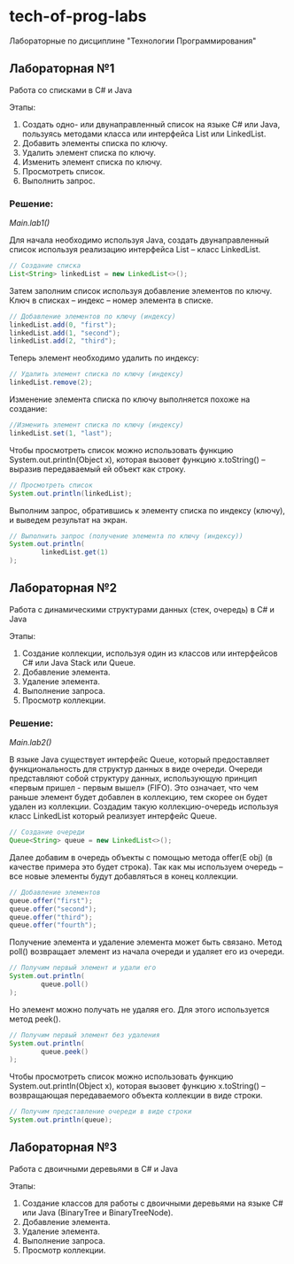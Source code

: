 # tech-of-prog-labs
Лабораторные по дисциплине "Технологии Программирования"

## Лабораторная №1

Работа со списками в C# и Java

Этапы:
1. Создать одно- или двунаправленный список на языке C# или Java, пользуясь методами класса или интерфейса List или LinkedList.
2. Добавить элементы списка по ключу.
3. Удалить элемент списка по ключу.
4. Изменить элемент списка по ключу.
5. Просмотреть список.
6. Выполнить запрос.

### Решение:

*Main.lab1()*

Для начала необходимо используя Java, создать двунаправленный список используя реализацию интерфейса List – класс LinkedList.
```java
// Создание списка
List<String> linkedList = new LinkedList<>();
```
Затем заполним список используя добавление элементов по ключу. Ключ в списках – индекс – номер элемента в списке.
```java
// Добавление элементов по ключу (индексу)
linkedList.add(0, "first");
linkedList.add(1, "second");
linkedList.add(2, "third");
```
Теперь элемент необходимо удалить по индексу:
```java
// Удалить элемент списка по ключу (индексу)
linkedList.remove(2);
```
Изменение элемента списка по ключу выполняется похоже на создание:
```java
//Изменить элемент списка по ключу (индексу)
linkedList.set(1, "last");
```
Чтобы просмотреть список можно использовать функцию System.out.println(Object x), которая вызовет функцию x.toString() – выразив передаваемый ей объект как строку.
```java
// Просмотреть список
System.out.println(linkedList);
```
Выполним запрос, обратившись к элементу списка по индексу (ключу), и выведем результат на экран.
```java
// Выполнить запрос (получение элемента по ключу (индексу))
System.out.println(
        linkedList.get(1)
);
```

## Лабораторная №2

Работа с динамическими структурами данных (стек, очередь) в C# и Java

Этапы: 
1. Создание коллекции, используя один из классов или интерфейсов C# или Java Stack или Queue.
2. Добавление элемента.
3. Удаление элемента.
4. Выполнение запроса. 
5. Просмотр коллекции.

### Решение:

*Main.lab2()*

В языке Java существует интерфейс Queue, который предоставляет функциональность для структур данных в виде очереди. Очереди представляют собой структуру данных, использующую принцип «первым пришел - первым вышел» (FIFO). Это означает, что чем раньше элемент будет добавлен в коллекцию, тем скорее он будет удален из коллекции.
Создадим такую коллекцию-очередь используя класс LinkedList который реализует интерфейс Queue.
```java
// Создание очереди
Queue<String> queue = new LinkedList<>();
```
Далее добавим в очередь объекты с помощью метода offer(E obj) (в качестве примера это будет строка). Так как мы используем очередь – все новые элементы будут добавляться в конец коллекции.
```java
// Добавление элементов
queue.offer("first");
queue.offer("second");
queue.offer("third");
queue.offer("fourth");
```
Получение элемента и удаление элемента может быть связано. Метод poll() возвращает элемент из начала очереди и удаляет его из очереди.
```java
// Получим первый элемент и удали его
System.out.println(
        queue.poll()
);
```
Но элемент можно получать не удаляя его. Для этого используется метод peek().
```java
// Получим первый элемент без удаления
System.out.println(
        queue.peek()
);
```
Чтобы просмотреть список можно использовать функцию System.out.println(Object x), которая вызовет функцию x.toString() – возвращающая передаваемого объекта коллекции в виде строки.
```java
// Получим представление очереди в виде строки
System.out.println(queue);
```

## Лабораторная №3

Работа с двоичными деревьями в C# и Java 

Этапы:
1. Создание классов для работы с двоичными деревьями на языке C# или Java (BinaryTree и BinaryTreeNode).
2. Добавление элемента.
3. Удаление элемента.
4. Выполнение запроса.
5. Просмотр коллекции. 
